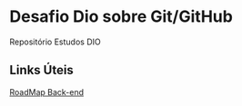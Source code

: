 # Desafio Dio sobre Git/GitHub
Repositório Estudos DIO 


## Links Úteis
[RoadMap Back-end](https://roadmap.sh/backend)
